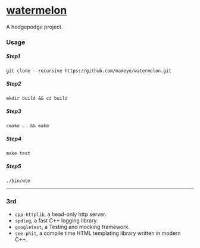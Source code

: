 # [watermelon](https://github.com/mameye/watermelon)
A hodgepodge project.

### Usage
##### Step1
```
git clone --recursive https://github.com/mameye/watermelon.git
```
##### Step2
```
mkdir build && cd build
```
##### Step3
```
cmake .. && make
```

##### Step4
```
make test
```

##### Step5
```
./bin/wtm
```

---
### 3rd
* `cpp-httplib`, a head-only http server.
* `spdlog`, a fast C++ logging library.
* `googletest`, a Testing and mocking framework.
* `see-phit`, a compile time HTML templating library written in modern C++.
